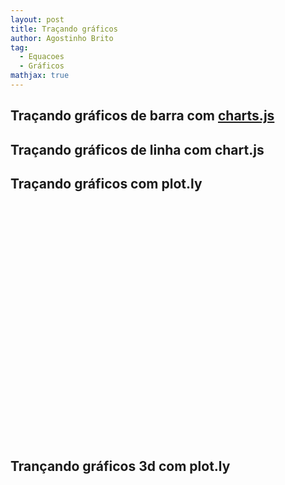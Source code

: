 ```yaml
---
layout: post
title: Traçando gráficos 
author: Agostinho Brito
tag:
  - Equacoes
  - Gráficos
mathjax: true
---
```


## Traçando gráficos de barra com [charts.js](https://chartjs.org)

<canvas id="myChart-bar" width="600" height="380"></canvas>

<script src="https://cdnjs.cloudflare.com/ajax/libs/Chart.js/2.7.2/Chart.js"></script>


<script>
var ctx = document.getElementById("myChart-bar");
var myChart = new Chart(ctx, {
    type: 'bar',
    data: {
        labels: ["Azul", "Vermelho", "Amarelo", "Verde", "Purpura", "Laranja"],
        datasets: [{
            label: 'probabilidade de ocorrência',
            data: [3, 15, 1, 2, 2, 20],
            backgroundColor: [
                'rgba(255, 99, 132, 0.2)',
                'rgba(54, 162, 235, 0.2)',
                'rgba(255, 206, 86, 0.2)',
                'rgba(75, 192, 192, 0.2)',
                'rgba(153, 102, 255, 0.2)',
                'rgba(255, 159, 64, 0.2)'
            ],
            borderColor: [
                'rgba(255,99,132,1)',
                'rgba(54, 162, 235, 1)',
                'rgba(255, 206, 86, 1)',
                'rgba(75, 192, 192, 1)',
                'rgba(153, 102, 255, 1)',
                'rgba(255, 159, 64, 1)'
            ],
            borderWidth: 1
        }]
    },
    options: {
        scales: {
            yAxes: [{
                ticks: {
                    beginAtZero:true
                },
                  scaleLabel: {
       			  display: true,
        		  labelString: 'probabilidade'
				}			 
            }],
			xAxes:
			[{
			      scaleLabel:{
				  display: true,
				labelString: 'cor'
			}}
			]
        }
    }
});
</script>

## Traçando gráficos de linha com chart.js

<canvas id="myChart-line" width="600" height="380"></canvas>
<script>
var ctx = document.getElementById("myChart-line");
var myChart = new Chart(ctx, {
    type: 'line',
    data: {
				labels: [1950, 1960, 1970, 1980, 1991, 2000, 2010],
        datasets:
				[
						{
								data: [51,70,94,121,146,169,190],
				  			label: "Crescimento populacional",
								borderColor: "#3e95cd",
								fill: false
						}, {
								data: [48,52,57,62,66,69,73],
								label: "Expectativa de vida",
								borderColor: "#3cba9f",
								fill: false
						}
				]
    },
    options: {
				title:{
						display: true,
						text: 'crescimento populacional'
				}
     }
});
</script>

## Traçando gráficos com plot.ly


<div id="tester" style="width:600px;height:380px;"></div>

<script src="https://cdn.plot.ly/plotly-latest.min.js"></script>
<script>

var trace1 = {
  x: [1, 2, 3, 4],
  y: [16, 11, 12, 21],
  type: 'scatter'
};

var trace2 = {
  x: [1, 2, 3, 4],
  y: [10, 5, 11, 9],
  line: {shape: 'spline'},
  type: 'scatter'
};

var data = [trace1, trace2];

Plotly.newPlot('tester', data);
</script>

## Trançando gráficos 3d com plot.ly
<div id="plotit-3d" style="width:600px;height:380px;"></div>

<script>
Plotly.d3.csv('https://raw.githubusercontent.com/ajustetecnico/ajustetecnico.github.io/master/images/plots/myplot.csv', function(err, rows){
function unpack(rows, key) {
  return rows.map(function(row) { return row[key]; });
}
  
var z_data=[ ]
for(i=0;i<40;i++)
{
  z_data.push(unpack(rows,i));
}

var data = [{
           z: z_data,
           type: 'surface'
        }];
  
var layout = {
  title: 'Funcao',
  autosize: false,
  width: 500,
  height: 500,
  margin: {
    l: 65,
    r: 50,
    b: 65,
    t: 90,
  }
};
Plotly.newPlot('plotit-3d', data, layout);
});
</script>
